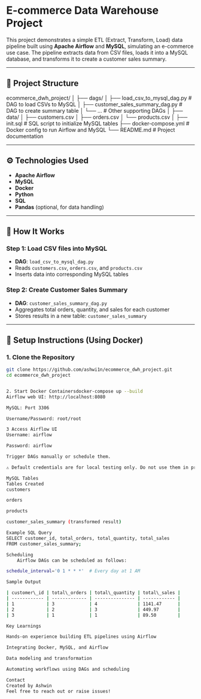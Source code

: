 # E-commerce Data Warehouse Project

This project demonstrates a simple ETL (Extract, Transform, Load) data pipeline built using **Apache Airflow** and **MySQL**, simulating an e-commerce use case. The pipeline extracts data from CSV files, loads it into a MySQL database, and transforms it to create a customer sales summary.

---

## 📁 Project Structure

ecommerce_dwh_project/
│
├── dags/
│ ├── load_csv_to_mysql_dag.py # DAG to load CSVs to MySQL
│ ├── customer_sales_summary_dag.py # DAG to create summary table
│ └── ... # Other supporting DAGs
│
├── data/
│ ├── customers.csv
│ ├── orders.csv
│ └── products.csv
│
├── init.sql # SQL script to initialize MySQL tables
├── docker-compose.yml # Docker config to run Airflow and MySQL
└── README.md # Project documentation


---

## ⚙️ Technologies Used

- **Apache Airflow**
- **MySQL**
- **Docker**
- **Python**
- **SQL**
- **Pandas** (optional, for data handling)

---

## 🚀 How It Works

### Step 1: Load CSV files into MySQL

- **DAG**: `load_csv_to_mysql_dag.py`
- Reads `customers.csv`, `orders.csv`, and `products.csv`
- Inserts data into corresponding MySQL tables

### Step 2: Create Customer Sales Summary

- **DAG**: `customer_sales_summary_dag.py`
- Aggregates total orders, quantity, and sales for each customer
- Stores results in a new table: `customer_sales_summary`

---

## 🐳 Setup Instructions (Using Docker)

### 1. Clone the Repository

```bash
git clone https://github.com/ashwi1n/ecommerce_dwh_project.git
cd ecommerce_dwh_project


2. Start Docker Containersdocker-compose up --build
Airflow web UI: http://localhost:8080

MySQL: Port 3306

Username/Password: root/root

3 Access Airflow UI
Username: airflow

Password: airflow

Trigger DAGs manually or schedule them.

⚠️ Default credentials are for local testing only. Do not use them in production.

MySQL Tables
Tables Created
customers

orders

products

customer_sales_summary (transformed result)

Example SQL Query
SELECT customer_id, total_orders, total_quantity, total_sales
FROM customer_sales_summary;

Scheduling
    Airflow DAGs can be scheduled as follows:

schedule_interval='0 1 * * *'  # Every day at 1 AM

Sample Output

| customer\_id | total\_orders | total\_quantity | total\_sales |
| ------------ | ------------- | --------------- | ------------ |
| 1            | 3             | 4               | 1141.47      |
| 2            | 2             | 3               | 449.97       |
| 3            | 1             | 1               | 89.50        |

Key Learnings

Hands-on experience building ETL pipelines using Airflow

Integrating Docker, MySQL, and Airflow

Data modeling and transformation

Automating workflows using DAGs and scheduling

Contact
Created by Ashwin
Feel free to reach out or raise issues!
